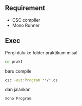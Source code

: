## Requirement
- CSC compiler
- Mono Runner

## Exec
Pergi dulu ke folder praktikum.misal
```bash
cd prak1
```
baru compile
```bash
csc -out:Program **/*.cs
```
dan jalankan
```bash
mono Program
```
